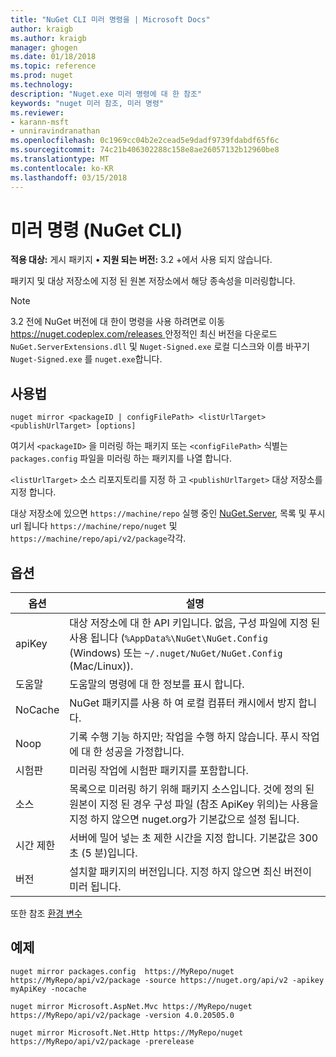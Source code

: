 ```yaml
---
title: "NuGet CLI 미러 명령을 | Microsoft Docs"
author: kraigb
ms.author: kraigb
manager: ghogen
ms.date: 01/18/2018
ms.topic: reference
ms.prod: nuget
ms.technology: 
description: "Nuget.exe 미러 명령에 대 한 참조"
keywords: "nuget 미러 참조, 미러 명령"
ms.reviewer:
- karann-msft
- unniravindranathan
ms.openlocfilehash: 0c1969cc04b2e2cead5e9dadf9739fdabdf65f6c
ms.sourcegitcommit: 74c21b406302288c158e8ae26057132b12960be8
ms.translationtype: MT
ms.contentlocale: ko-KR
ms.lasthandoff: 03/15/2018
---
```

# <a name="mirror-command-nuget-cli"></a>미러 명령 (NuGet CLI)

**적용 대상:** 게시 패키지 &bullet; **지원 되는 버전:** 3.2 +에서 사용 되지 않습니다.

패키지 및 대상 저장소에 지정 된 원본 저장소에서 해당 종속성을 미러링합니다.

> [!NOTE]
> 3.2 전에 NuGet 버전에 대 한이 명령을 사용 하려면로 이동 [ https://nuget.codeplex.com/releases ](https://nuget.codeplex.com/releases)안정적인 최신 버전을 다운로드 `NuGet.ServerExtensions.dll` 및 `Nuget-Signed.exe` 로컬 디스크와 이름 바꾸기 `Nuget-Signed.exe` 를 `nuget.exe`합니다.

## <a name="usage"></a>사용법

```cli
nuget mirror <packageID | configFilePath> <listUrlTarget> <publishUrlTarget> [options]
```

여기서 `<packageID>` 을 미러링 하는 패키지 또는 `<configFilePath>` 식별는 `packages.config` 파일을 미러링 하는 패키지를 나열 합니다.

`<listUrlTarget>` 소스 리포지토리를 지정 하 고 `<publishUrlTarget>` 대상 저장소를 지정 합니다.

대상 저장소에 있으면 `https://machine/repo` 실행 중인 [NuGet.Server](../hosting-packages/nuget-server.md), 목록 및 푸시 url 됩니다 `https://machine/repo/nuget` 및 `https://machine/repo/api/v2/package`각각.

## <a name="options"></a>옵션

| 옵션 | 설명 |
| --- | --- |
| apiKey | 대상 저장소에 대 한 API 키입니다. 없음, 구성 파일에 지정 된 사용 됩니다 (`%AppData%\NuGet\NuGet.Config` (Windows) 또는 `~/.nuget/NuGet/NuGet.Config` (Mac/Linux)). |
| 도움말 | 도움말의 명령에 대 한 정보를 표시 합니다. |
| NoCache | NuGet 패키지를 사용 하 여 로컬 컴퓨터 캐시에서 방지 합니다. |
| Noop | 기록 수행 기능 하지만; 작업을 수행 하지 않습니다. 푸시 작업에 대 한 성공을 가정합니다. |
| 시험판 | 미러링 작업에 시험판 패키지를 포함합니다. |
| 소스 | 목록으로 미러링 하기 위해 패키지 소스입니다. 것에 정의 된 원본이 지정 된 경우 구성 파일 (참조 ApiKey 위의)는 사용을 지정 하지 않으면 nuget.org가 기본값으로 설정 됩니다. |
| 시간 제한 | 서버에 밀어 넣는 초 제한 시간을 지정 합니다. 기본값은 300 초 (5 분)입니다. |
| 버전 | 설치할 패키지의 버전입니다. 지정 하지 않으면 최신 버전이 미러 됩니다. |

또한 참조 [환경 변수](cli-ref-environment-variables.md)

## <a name="examples"></a>예제

```cli
nuget mirror packages.config  https://MyRepo/nuget https://MyRepo/api/v2/package -source https://nuget.org/api/v2 -apikey myApiKey -nocache

nuget mirror Microsoft.AspNet.Mvc https://MyRepo/nuget https://MyRepo/api/v2/package -version 4.0.20505.0

nuget mirror Microsoft.Net.Http https://MyRepo/nuget https://MyRepo/api/v2/package -prerelease
```
